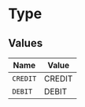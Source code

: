 # Type


## Values

| Name     | Value    |
| -------- | -------- |
| `CREDIT` | CREDIT   |
| `DEBIT`  | DEBIT    |